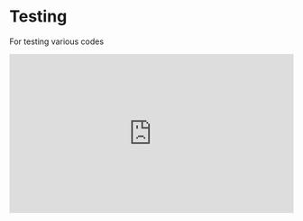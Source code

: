 # Testing
For testing various codes
<div style="position:relative;padding-bottom:56.25%;height:0;overflow:hidden;">
  <iframe src="https://geo.dailymotion.com/player.html?video=x4vuf4e"
    style="width:100%; height:100%; position:absolute; left:0px; top:0px; overflow:hidden; border:none;"
    allowfullscreen
    title="Dailymotion Video Player"
    allow="web-share">
  </iframe>
</div>
